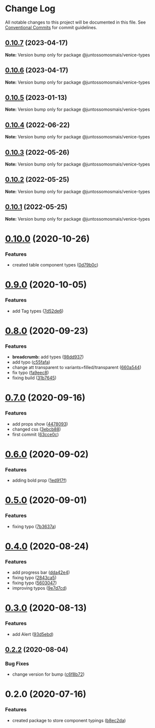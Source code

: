# Change Log

All notable changes to this project will be documented in this file.
See [Conventional Commits](https://conventionalcommits.org) for commit guidelines.

## [0.10.7](https://github.com/juntossomosmais/venice/compare/@juntossomosmais/venice-types@0.10.6...@juntossomosmais/venice-types@0.10.7) (2023-04-17)

**Note:** Version bump only for package @juntossomosmais/venice-types





## [0.10.6](https://github.com/juntossomosmais/venice/compare/@juntossomosmais/venice-types@0.10.5...@juntossomosmais/venice-types@0.10.6) (2023-04-17)

**Note:** Version bump only for package @juntossomosmais/venice-types





## [0.10.5](https://github.com/juntossomosmais/venice/compare/@juntossomosmais/venice-types@0.10.4...@juntossomosmais/venice-types@0.10.5) (2023-01-13)

**Note:** Version bump only for package @juntossomosmais/venice-types





## [0.10.4](https://github.com/juntossomosmais/venice/compare/@juntossomosmais/venice-types@0.10.3...@juntossomosmais/venice-types@0.10.4) (2022-06-22)

**Note:** Version bump only for package @juntossomosmais/venice-types





## [0.10.3](https://github.com/juntossomosmais/venice/compare/@juntossomosmais/venice-types@0.10.2...@juntossomosmais/venice-types@0.10.3) (2022-05-26)

**Note:** Version bump only for package @juntossomosmais/venice-types





## [0.10.2](https://github.com/juntossomosmais/venice/compare/@juntossomosmais/venice-types@0.10.1...@juntossomosmais/venice-types@0.10.2) (2022-05-25)

**Note:** Version bump only for package @juntossomosmais/venice-types





## [0.10.1](https://github.com/juntossomosmais/venice/compare/@juntossomosmais/venice-types@0.10.0...@juntossomosmais/venice-types@0.10.1) (2022-05-25)

**Note:** Version bump only for package @juntossomosmais/venice-types





# [0.10.0](https://github.com/juntossomosmais/venice/compare/@juntossomosmais/venice-types@0.9.0...@juntossomosmais/venice-types@0.10.0) (2020-10-26)


### Features

* created table component types ([0d79b0c](https://github.com/juntossomosmais/venice/commit/0d79b0cff430a08102f2315ac74baa403c5bf5bd))





# [0.9.0](https://github.com/juntossomosmais/venice/compare/@juntossomosmais/venice-types@0.8.0...@juntossomosmais/venice-types@0.9.0) (2020-10-05)


### Features

* add Tag types ([7d52de6](https://github.com/juntossomosmais/venice/commit/7d52de67d44d70efe9340a0717fbb437081f02c6))





# [0.8.0](https://github.com/juntossomosmais/venice/compare/@juntossomosmais/venice-types@0.7.0...@juntossomosmais/venice-types@0.8.0) (2020-09-23)


### Features

* **breadcrumb:** add types ([98dd937](https://github.com/juntossomosmais/venice/commit/98dd937701a22ff245cd25c742c6f3173235ca27))
* add typo ([c55fafa](https://github.com/juntossomosmais/venice/commit/c55fafa3842fca875a343b0e5db8aed294bea6a0))
* change att transparent to variants=filled/transparent ([660a544](https://github.com/juntossomosmais/venice/commit/660a5446171c07d6d9ca3645380979bdd937afcf))
* fix typo ([fa9eec8](https://github.com/juntossomosmais/venice/commit/fa9eec878fcee20c46cf4241eb16278b7026bcca))
* fixing build ([31b7645](https://github.com/juntossomosmais/venice/commit/31b764554cc85239aded37126280863a83c9b61d))





# [0.7.0](https://github.com/juntossomosmais/venice/compare/@juntossomosmais/venice-types@0.6.0...@juntossomosmais/venice-types@0.7.0) (2020-09-16)


### Features

* add props show ([4478093](https://github.com/juntossomosmais/venice/commit/44780930b87206d27563f4c1060b34ef440a3ecf))
* changed css ([3ebcb88](https://github.com/juntossomosmais/venice/commit/3ebcb8887f8222c0eed88a37aa7b3f5a8d4d07fb))
* first commit ([63cce0c](https://github.com/juntossomosmais/venice/commit/63cce0cd460370322ca56dc7f4105c91497c43de))





# [0.6.0](https://github.com/juntossomosmais/venice/compare/@juntossomosmais/venice-types@0.5.0...@juntossomosmais/venice-types@0.6.0) (2020-09-02)


### Features

* adding bold prop ([1ed917f](https://github.com/juntossomosmais/venice/commit/1ed917f705631bc31f1bc883b1c2d00e8ee44f2b))





# [0.5.0](https://github.com/juntossomosmais/venice/compare/@juntossomosmais/venice-types@0.4.0...@juntossomosmais/venice-types@0.5.0) (2020-09-01)


### Features

* fixing typo ([7b3637a](https://github.com/juntossomosmais/venice/commit/7b3637a25c6721bbe5e95510449d312f7012dea2))





# [0.4.0](https://github.com/juntossomosmais/venice/compare/@juntossomosmais/venice-types@0.3.0...@juntossomosmais/venice-types@0.4.0) (2020-08-24)


### Features

* add progress bar ([dda42e4](https://github.com/juntossomosmais/venice/commit/dda42e491d31fc446e492e229d5e82cf6e815616))
* fixing typo ([2843ca5](https://github.com/juntossomosmais/venice/commit/2843ca5bebf68c20e74c5da0a7c42c295540081e))
* fixing typo ([5603047](https://github.com/juntossomosmais/venice/commit/560304797253c5039ea2150b20ac055833d44252))
* improving typos ([9e7d7cd](https://github.com/juntossomosmais/venice/commit/9e7d7cd5211e44cfa5b100653e7760fac18d09cf))





# [0.3.0](https://github.com/juntossomosmais/venice/compare/@juntossomosmais/venice-types@0.2.2...@juntossomosmais/venice-types@0.3.0) (2020-08-13)


### Features

* add Alert ([93d5ebd](https://github.com/juntossomosmais/venice/commit/93d5ebde0181eb0d9389587af71266e84bc65cb2))





## [0.2.2](https://github.com/juntossomosmais/venice/compare/@juntossomosmais/venice-types@0.2.0...@juntossomosmais/venice-types@0.2.2) (2020-08-04)


### Bug Fixes

* change version for bump ([c6f8b72](https://github.com/juntossomosmais/venice/commit/c6f8b72c5f74ab662984a91589c0714165f3eb18))





# 0.2.0 (2020-07-16)


### Features

* created package to store component typings ([b8ec2da](https://github.com/juntossomosmais/venice/commit/b8ec2da5b3ead08cbfc8c5b2214f4818687b0f88))

